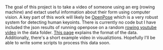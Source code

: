 The goal of this project is to take a video of someone using an erg (rowing machine) and extact useful information about their form using computer vision. A key part of this work will likely be [OpenPose](https://github.com/CMU-Perceptual-Computing-Lab/openpose) which is a very robust system for detecting human keyoints. There is currently no code but I have included the json results of running openpose on a random [rowing youtube video](https://www.youtube.com/watch?v=SRlXnpSNf3A) in the data folder. [This page](https://github.com/CMU-Perceptual-Computing-Lab/openpose/blob/master/doc/output.md) explains the format of the data. Additionally, there's a short example video in visualiztions. Hopefully I'll be able to write some scripts to process this data soon.
